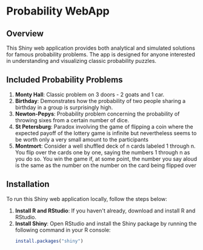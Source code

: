 # Probability WebApp

## Overview

This Shiny web application provides both analytical and simulated solutions for famous probability problems. The app is designed for anyone interested in understanding 
and visualizing classic probability puzzles. 
  
## Included Probability Problems

1. **Monty Hall**: Classic problem on 3 doors - 2 goats and 1 car.
2. **Birthday**: Demonstrates how the probability of two people sharing a birthday in a group is surprisingly high.
3. **Newton-Pepys**: Probability problem concerning the probability of throwing sixes from a certain number of dice.
5. **St Petersburg**: Paradox involving the game of flipping a coin where the expected payoff of the lottery game is infinite but nevertheless seems to be worth only a very small amount to the participants
5. **Montmort**: Consider a well shuffled deck of n cards labeled 1 through n. You flip over the cards one by one, saying the numbers 1 through n as you do so. You win the game if, at some point,
the number you say aloud is the same as the number on the number on the card being flipped over

## Installation

To run this Shiny web application locally, follow the steps below:

1. **Install R and RStudio**: If you haven't already, download and install R and RStudio.
3. **Install Shiny**: Open RStudio and install the Shiny package by running the following command in your R console:
   ```R
   install.packages("shiny")
